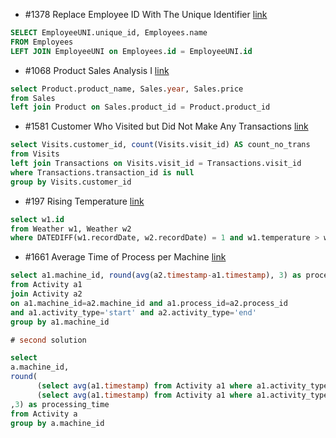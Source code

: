- #1378 Replace Employee ID With The Unique Identifier [link](https://leetcode.com/problems/replace-employee-id-with-the-unique-identifier/description/?envType=study-plan-v2&envId=top-sql-50)
```sql
SELECT EmployeeUNI.unique_id, Employees.name
FROM Employees
LEFT JOIN EmployeeUNI on Employees.id = EmployeeUNI.id
```


- #1068 Product Sales Analysis I [link](https://leetcode.com/problems/product-sales-analysis-i/description/?envType=study-plan-v2&envId=top-sql-50)
```sql
select Product.product_name, Sales.year, Sales.price
from Sales
left join Product on Sales.product_id = Product.product_id
```


- #1581 Customer Who Visited but Did Not Make Any Transactions [link](https://leetcode.com/problems/customer-who-visited-but-did-not-make-any-transactions/description/?envType=study-plan-v2&envId=top-sql-50)
```sql
select Visits.customer_id, count(Visits.visit_id) AS count_no_trans 
from Visits
left join Transactions on Visits.visit_id = Transactions.visit_id
where Transactions.transaction_id is null
group by Visits.customer_id
```


- #197 Rising Temperature [link](https://leetcode.com/problems/rising-temperature/description/?envType=study-plan-v2&envId=top-sql-50)
```sql
select w1.id
from Weather w1, Weather w2
where DATEDIFF(w1.recordDate, w2.recordDate) = 1 and w1.temperature > w2.temperature;
```


- #1661 Average Time of Process per Machine [link](https://leetcode.com/problems/average-time-of-process-per-machine/description/?envType=study-plan-v2&envId=top-sql-50)
```sql
select a1.machine_id, round(avg(a2.timestamp-a1.timestamp), 3) as processing_time 
from Activity a1
join Activity a2 
on a1.machine_id=a2.machine_id and a1.process_id=a2.process_id
and a1.activity_type='start' and a2.activity_type='end'
group by a1.machine_id

# second solution

select 
a.machine_id,
round(
      (select avg(a1.timestamp) from Activity a1 where a1.activity_type = 'end' and a1.machine_id = a.machine_id) - 
      (select avg(a1.timestamp) from Activity a1 where a1.activity_type = 'start' and a1.machine_id = a.machine_id)
,3) as processing_time
from Activity a
group by a.machine_id
```




